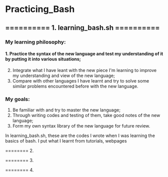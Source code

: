 # Practicing_Bash
## ========== 1. learning_bash.sh ==========

### My learning philosophy: 
#### 1. Practice the syntax of the new language and test my understanding of it by putting it into various situations; 
2. Integrate what I have leant with the new piece I'm learning to improve my understanding and view of the new language; 
3. Compare with other languages I have learnt and try to solve some similar problems encountered before with the new language.

### My goals: 
1. Be familiar with and try to master the new language; 
2. Through writing codes and testing of them, take good notes of the new language; 
3. Form my own syntax library of the new language for future review.


In learning_bash.sh, these are the codes I wrote when I was learning the basics of bash. I put what I learnt from tutorials, webpages






======== 2. 

======== 3. 

======== 4. 
